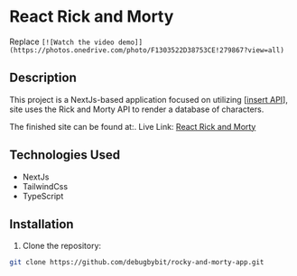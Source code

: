# React Rick and Morty


Replace `[![Watch the video demo]](https://photos.onedrive.com/photo/F1303522D38753CE!279867?view=all)` 

## Description

This project is a NextJs-based application focused on utilizing [[insert API](https://rickandmortyapi.com/api/)], site uses the Rick and Morty API to render a database of characters.

The finished site can be found at:.
Live Link: [React Rick and Morty](https://rocky-and-morty-3jj9sjy03-bharathmb-crack.vercel.app/)


## Technologies Used

- NextJs
- TailwindCss
- TypeScript

## Installation

1. Clone the repository:

```bash
git clone https://github.com/debugbybit/rocky-and-morty-app.git
